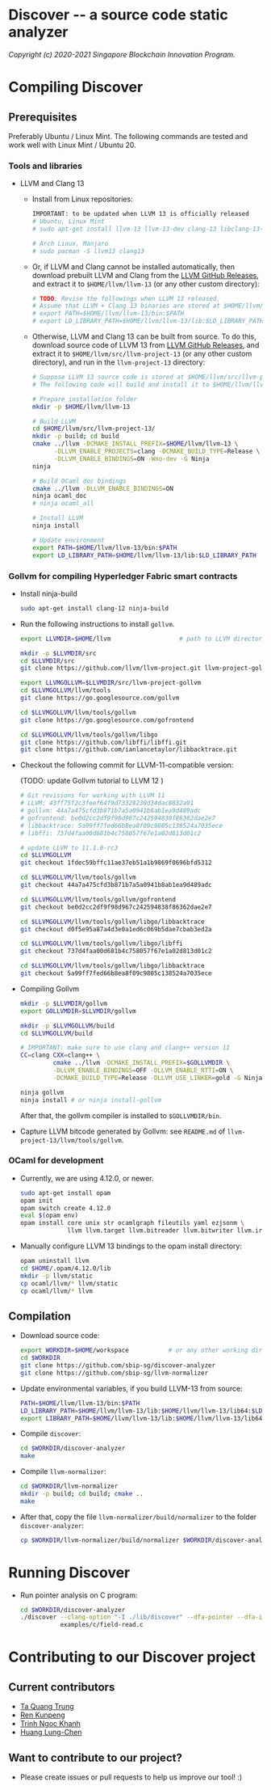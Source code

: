 Discover -- a source code static analyzer
=====================================================

*Copyright (c) 2020-2021 Singapore Blockchain Innovation Program.*


# Compiling Discover

## Prerequisites

Preferably Ubuntu / Linux Mint. The following commands are tested and work well
with Linux Mint / Ubuntu 20.

### Tools and libraries

- LLVM and Clang 13

  + Install from Linux repositories:

    ``` sh
    IMPORTANT: to be updated when LLVM 13 is officially released
    # Ubuntu, Linux Mint
    # sudo apt-get install llvm-13 llvm-13-dev clang-13 libclang-13-dev

    # Arch Linux, Manjaro
    # sudo pacman -S llvm13 clang13
    ```

  + Or, if LLVM and Clang cannot be installed automatically, then download
    prebuilt LLVM and Clang from the [LLVM GitHub Releases](https://github.com/llvm/llvm-project-13/releases), and extract it
    to `$HOME/llvm/llvm-13` (or any other custom directory):

    ``` sh
    # TODO: Revise the followings when LLVM 13 released.
    # Assume that LLVM + Clang 13 binaries are stored at $HOME/llvm/llvm-13/
    # export PATH=$HOME/llvm/llvm-13/bin:$PATH
    # export LD_LIBRARY_PATH=$HOME/llvm/llvm-13/lib:$LD_LIBRARY_PATH
    ```

  + Otherwise, LLVM and Clang 13 can be built from source. To do this, download
    source code of LLVM 13 from [LLVM GitHub Releases](https://github.com/llvm/llvm-project-13/releases), and extract it to
    `$HOME/llvm/src/llvm-project-13` (or any other custom directory), and run
    in the `llvm-project-13` directory:

    ``` sh
    # Suppose LLVM 13 source code is stored at $HOME/llvm/src/llvm-project-13/
    # The following code will build and install it to $HOME/llvm/llvm-13.

    # Prepare installation folder
    mkdir -p $HOME/llvm/llvm-13

    # Build LLVM
    cd $HOME/llvm/src/llvm-project-13/
    mkdir -p build; cd build
    cmake ../llvm -DCMAKE_INSTALL_PREFIX=$HOME/llvm/llvm-13 \
          -DLLVM_ENABLE_PROJECTS=clang -DCMAKE_BUILD_TYPE=Release \
          -DLLVM_ENABLE_BINDINGS=ON -Wno-dev -G Ninja
    ninja

    # Build OCaml doc bindings
    cmake ../llvm -DLLVM_ENABLE_BINDINGS=ON
    ninja ocaml_doc
    # ninja ocaml_all

    # Install LLVM
    ninja install

    # Update environment
    export PATH=$HOME/llvm/llvm-13/bin:$PATH
    export LD_LIBRARY_PATH=$HOME/llvm/llvm-13/lib:$LD_LIBRARY_PATH
    ```

### Gollvm for compiling Hyperledger Fabric smart contracts

- Install ninja-build

  ``` sh
  sudo apt-get install clang-12 ninja-build
  ```

- Run the following instructions to install `gollvm`.

  ``` sh
  export LLVMDIR=$HOME/llvm                   # path to LLVM directory

  mkdir -p $LLVMDIR/src
  cd $LLVMDIR/src
  git clone https://github.com/llvm/llvm-project.git llvm-project-gollvm

  export LLVMGOLLVM=$LLVMDIR/src/llvm-project-gollvm
  cd $LLVMGOLLVM/llvm/tools
  git clone https://go.googlesource.com/gollvm

  cd $LLVMGOLLVM/llvm/tools/gollvm
  git clone https://go.googlesource.com/gofrontend

  cd $LLVMGOLLVM/llvm/tools/gollvm/libgo
  git clone https://github.com/libffi/libffi.git
  git clone https://github.com/ianlancetaylor/libbacktrace.git
  ```
- Checkout the following commit for LLVM-11-compatible version:

  (TODO: update Gollvm tutorial to LLVM 12 )

  ``` sh
  # Git revisions for working with LLVM 11
  # LLVM: 43ff75f2c3feef64f9d73328230d34dac8832a91
  # gollvm: 44a7a475cfd3b871b7a5a0941b8ab1ea9d489adc
  # gofrontend: be0d2cc2df9f98d967c242594838f86362dae2e7
  # libbacktrace: 5a99ff7fed66b8ea8f09c9805c138524a7035ece
  # libffi: 737d4faa00d681b4c758057f67e1a02d813d01c2

  # update LLVM to 11.1.0-rc3
  cd $LLVMGOLLVM
  git checkout 1fdec59bffc11ae37eb51a1b9869f0696bfd5312

  cd $LLVMGOLLVM/llvm/tools/gollvm
  git checkout 44a7a475cfd3b871b7a5a0941b8ab1ea9d489adc

  cd $LLVMGOLLVM/llvm/tools/gollvm/gofrontend
  git checkout be0d2cc2df9f98d967c242594838f86362dae2e7

  cd $LLVMGOLLVM/llvm/tools/gollvm/libgo/libbacktrace
  git checkout d0f5e95a87a4d3e0a1ed6c069b5dae7cbab3ed2a

  cd $LLVMGOLLVM/llvm/tools/gollvm/libgo/libffi
  git checkout 737d4faa00d681b4c758057f67e1a02d813d01c2

  cd $LLVMGOLLVM/llvm/tools/gollvm/libgo/libbacktrace
  git checkout 5a99ff7fed66b8ea8f09c9805c138524a7035ece
  ```

- Compiling Gollvm

  ``` sh
  mkdir -p $LLVMDIR/gollvm
  export GOLLVMDIR=$LLVMDIR/gollvm

  mkdir -p $LLVMGOLLVM/build
  cd $LLVMGOLLVM/build

  # IMPORTANT: make sure to use clang and clang++ version 11
  CC=clang CXX=clang++ \
           cmake ../llvm -DCMAKE_INSTALL_PREFIX=$GOLLVMDIR \
           -DLLVM_ENABLE_BINDINGS=OFF -DLLVM_ENABLE_RTTI=ON \
           -DCMAKE_BUILD_TYPE=Release -DLLVM_USE_LINKER=gold -G Ninja

  ninja gollvm
  ninja install # or ninja install-gollvm
  ```

  After that, the gollvm compiler is installed to `$GOLLVMDIR/bin`.

- Capture LLVM bitcode generated by Gollvm: see `README.md` of
  `llvm-project-13/llvm/tools/gollvm`.

### OCaml for development

- Currently, we are using 4.12.0, or newer.

  ``` sh
  sudo apt-get install opam
  opam init
  opam switch create 4.12.0
  eval $(opam env)
  opam install core unix str ocamlgraph fileutils yaml ezjsonm \
               llvm llvm.target llvm.bitreader llvm.bitwriter llvm.irreader
  ```

- Manually configure LLVM 13 bindings to the opam install directory:

  ``` sh
  opam uninstall llvm
  cd $HOME/.opam/4.12.0/lib
  mkdir -p llvm/static
  cp ocaml/llvm/* llvm/static
  cp ocaml/llvm/* llvm
  ```

## Compilation

- Download source code:

  ``` sh
  export WORKDIR=$HOME/workspace           # or any other working directory
  cd $WORKDIR
  git clone https://github.com/sbip-sg/discover-analyzer
  git clone https://github.com/sbip-sg/llvm-normalizer
  ```

- Update environmental variables, if you build LLVM-13 from source:

  ``` sh
  PATH=$HOME/llvm/llvm-13/bin:$PATH
  LD_LIBRARY_PATH=$HOME/llvm/llvm-13/lib:$HOME/llvm/llvm-13/lib64:$LD_LIBRARY_PATH
  export LIBRARY_PATH=$HOME/llvm/llvm-13/lib:$HOME/llvm/llvm-13/lib64:$LIBRARY_PATH
  ```

- Compile `discover`:

  ``` sh
  cd $WORKDIR/discover-analyzer
  make
  ```

- Compile `llvm-normalizer`:

  ``` sh
  cd $WORKDIR/llvm-normalizer
  mkdir -p build; cd build; cmake ..
  make
  ```

- After that, copy the file `llvm-normalizer/build/normalizer` to the folder
  `discover-analyzer`:

  ``` sh
  cp $WORKDIR/llvm-normalizer/build/normalizer $WORKDIR/discover-analyzer/
  ```

# Running Discover

- Run pointer analysis on C program:

  ``` sh
  cd $WORKDIR/discover-analyzer
  ./discover --clang-option "-I ./lib/discover" --dfa-pointer --dfa-inter \
             examples/c/field-read.c
  ```

# Contributing to our Discover project

## Current contributors

- [Ta Quang Trung](https://github.com/taquangtrung/)
- [Ren Kunpeng](https://github.com/kunpengren)
- [Trinh Ngoc Khanh](https://github.com/tnkhanh)
- [Huang Lung-Chen](https://github.com/lung21)

## Want to contribute to our project?

- Please create issues or pull requests to help us improve our tool! :)
